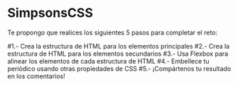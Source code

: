 # SimpsonsCSS

Te propongo que realices los siguientes 5 pasos para completar el reto:

#1.- Crea la estructura de HTML para los elementos principales
#2.- Crea la estructura de HTML para los elementos secundarios
#3.- Usa Flexbox para alinear los elementos de cada estructura de HTML
#4.- Embellece tu periódico usando otras propiedades de CSS
#5.- ¡Compártenos tu resultado en los comentarios!
